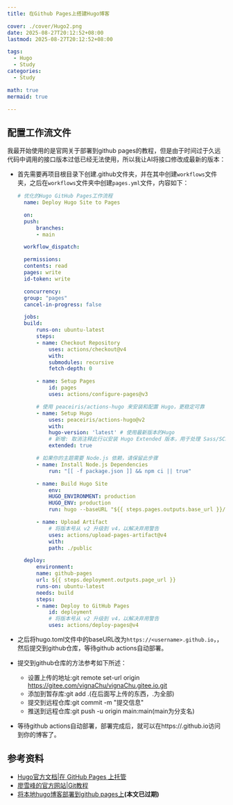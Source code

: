 ```yaml
---
title: 在Github Pages上搭建Hugo博客

cover: ./cover/Hugo2.png
date: 2025-08-27T20:12:52+08:00
lastmod: 2025-08-27T20:12:52+08:00

tags:
  - Hugo
  - Study
categories:
  - Study

math: true
mermaid: true

---
```


## 配置工作流文件

我最开始使用的是官网关于部署到github pages的教程，但是由于时间过于久远代码中调用的接口版本过低已经无法使用，所以我让AI将接口修改成最新的版本：
- 首先需要再项目根目录下创建.github文件夹，并在其中创建`workflows`文件夹，之后在`workflows`文件夹中创建`pages.yml`文件，内容如下：
  ```yaml
  # 优化的Hugo GitHub Pages工作流程
    name: Deploy Hugo Site to Pages

    on:
    push:
        branches:
        - main

    workflow_dispatch:

    permissions:
    contents: read
    pages: write
    id-token: write

    concurrency:
    group: "pages"
    cancel-in-progress: false

    jobs:
    build:
        runs-on: ubuntu-latest
        steps:
        - name: Checkout Repository
            uses: actions/checkout@v4
            with:
            submodules: recursive
            fetch-depth: 0

        - name: Setup Pages
            id: pages
            uses: actions/configure-pages@v3

        # 使用 peaceiris/actions-hugo 来安装和配置 Hugo，更稳定可靠
        - name: Setup Hugo
            uses: peaceiris/actions-hugo@v2
            with:
            hugo-version: 'latest' # 使用最新版本的Hugo
            # 新增: 取消注释此行以安装 Hugo Extended 版本，用于处理 Sass/SCSS
            extended: true

        # 如果你的主题需要 Node.js 依赖，请保留此步骤
        - name: Install Node.js Dependencies
            run: "[[ -f package.json ]] && npm ci || true"

        - name: Build Hugo Site
            env:
            HUGO_ENVIRONMENT: production
            HUGO_ENV: production
            run: hugo --baseURL "${{ steps.pages.outputs.base_url }}/"

        - name: Upload Artifact
            # 将版本号从 v2 升级到 v4，以解决弃用警告
            uses: actions/upload-pages-artifact@v4
            with:
            path: ./public

    deploy:
        environment:
        name: github-pages
        url: ${{ steps.deployment.outputs.page_url }}
        runs-on: ubuntu-latest
        needs: build
        steps:
        - name: Deploy to GitHub Pages
            id: deployment
            # 将版本号从 v2 升级到 v4，以解决弃用警告
            uses: actions/deploy-pages@v4
    ```

- 之后将hugo.toml文件中的baseURL改为`https://<username>.github.io`，，然后提交到github仓库，等待github actions自动部署。
- 提交到github仓库的方法参考如下所述：
  - 设置上传的地址:git remote set-url origin https://gitee.com/vignaChu/vignaChu.gitee.io.git
  - 添加到暂存库:git add .(在后面写上传的东西，.为全部)
  - 提交到远程仓库:git commit -m "提交信息"
  - 推送到远程仓库:git push -u origin main:main(main为分支名)
- 等待github actions自动部署，部署完成后，就可以在https://<username>.github.io访问到你的博客了。

## 参考资料
- [Hugo官方文档|在 GitHub Pages 上托管](https://hugo.opendocs.io/hosting-and-deployment/hosting-on-github/) 
- [廖雪峰的官方网站|Git教程](https://liaoxuefeng.com/books/git/remote/index.html)
- [将本地hugo博客部署到github pages上](https://zhuanlan.zhihu.com/p/25224148453)**(本文已过期)**

